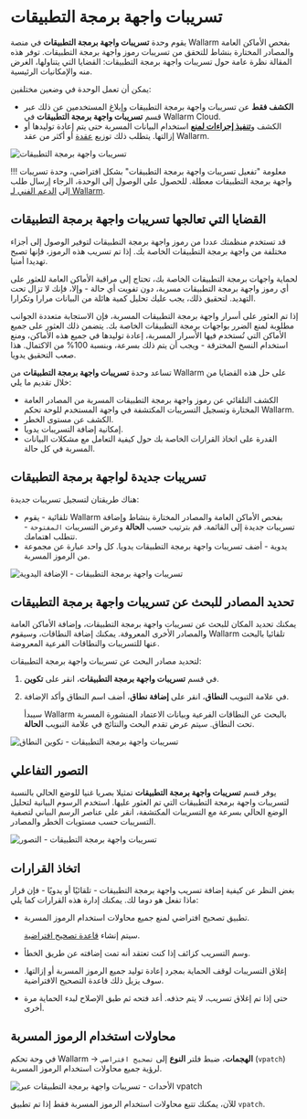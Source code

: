 # تسريبات واجهة برمجة التطبيقات

يقوم وحدة **تسريبات واجهة برمجة التطبيقات** في منصة Wallarm بفحص الأماكن العامة والمصادر المختارة بنشاط للتحقق من تسريبات رموز واجهة برمجة التطبيقات. توفر هذه المقالة نظرة عامة حول تسريبات واجهة برمجة التطبيقات: القضايا التي يتناولها، الغرض منه والإمكانيات الرئيسية.

يمكن أن تعمل الوحدة في وضعين مختلفين:

* **الكشف فقط** عن تسريبات واجهة برمجة التطبيقات وإبلاغ المستخدمين عن ذلك عبر قسم **تسريبات واجهة برمجة التطبيقات** في Wallarm Cloud.
* الكشف و[**تنفيذ إجراءات لمنع**](#making-decisions) استخدام البيانات المسربة حتى يتم إعادة توليدها أو إزالتها. يتطلب ذلك توزيع [عقدة](../user-guides/nodes/nodes.md) أو أكثر من عقد Wallarm.

![تسريبات واجهة برمجة التطبيقات](../images/about-wallarm-waf/api-leaks/api-leaks.png)

!!! معلومة "تفعيل تسريبات واجهة برمجة التطبيقات"
    بشكل افتراضي، وحدة تسريبات واجهة برمجة التطبيقات معطلة. للحصول على الوصول إلى الوحدة، الرجاء إرسال طلب إلى [الدعم الفني لـ Wallarm](mailto:support@wallarm.com).

## القضايا التي تعالجها تسريبات واجهة برمجة التطبيقات

قد تستخدم منظمتك عددا من رموز واجهة برمجة التطبيقات لتوفير الوصول إلى أجزاء مختلفة من واجهة برمجة التطبيقات الخاصة بك. إذا تم تسريب هذه الرموز، فإنها تصبح تهديدا أمنيا.

لحماية واجهات برمجة التطبيقات الخاصة بك، تحتاج إلى مراقبة الأماكن العامة للعثور على أي رموز واجهة برمجة التطبيقات مسربة، دون تفويت أي حالة - وإلا، فإنك لا تزال تحت التهديد. لتحقيق ذلك، يجب عليك تحليل كمية هائلة من البيانات مرارا وتكرارا.

إذا تم العثور على أسرار واجهة برمجة التطبيقات المسربة، فإن الاستجابة متعددة الجوانب مطلوبة لمنع الضرر بواجهات برمجة التطبيقات الخاصة بك. يتضمن ذلك العثور على جميع الأماكن التي تُستخدم فيها الأسرار المسربة، إعادة توليدها في جميع هذه الأماكن، ومنع استخدام النسخ المخترقة - ويجب أن يتم ذلك بسرعة، وبنسبة 100% من الاكتمال. هذا صعب التحقيق يدويا.

تساعد وحدة **تسريبات واجهة برمجة التطبيقات** من Wallarm على حل هذه القضايا من خلال تقديم ما يلي:

* الكشف التلقائي عن رموز واجهة برمجة التطبيقات المسربة من المصادر العامة المختارة وتسجيل التسريبات المكتشفة في واجهة المستخدم للوحة تحكم Wallarm.
* الكشف عن مستوى الخطر.
* إمكانية إضافة التسريبات يدويا.
* القدرة على اتخاذ القرارات الخاصة بك حول كيفية التعامل مع مشكلات البيانات المسربة في كل حالة.

## تسريبات جديدة لواجهة برمجة التطبيقات

هناك طريقتان لتسجيل تسريبات جديدة:

* تلقائية - يقوم Wallarm بفحص الأماكن العامة والمصادر المختارة بنشاط وإضافة تسريبات جديدة إلى القائمة. قم بترتيب حسب **الحالة** وعرض التسريبات `المفتوحة` - تتطلب اهتمامك.
* يدوية - أضف تسريبات واجهة برمجة التطبيقات يدويا. كل واحد عبارة عن مجموعة من الرموز المسربة.

![تسريبات واجهة برمجة التطبيقات - الإضافة اليدوية](../images/about-wallarm-waf/api-leaks/api-leaks-add-manually.png)

## تحديد المصادر للبحث عن تسريبات واجهة برمجة التطبيقات

يمكنك تحديد المكان للبحث عن تسريبات واجهة برمجة التطبيقات، وإضافة الأماكن العامة والمصادر الأخرى المعروفة. يمكنك إضافة النطاقات، وسيقوم Wallarm تلقائيا بالبحث عنها للتسريبات والنطاقات الفرعية المعروضة.

لتحديد مصادر البحث عن تسريبات واجهة برمجة التطبيقات:

1. في قسم **تسريبات واجهة برمجة التطبيقات**، انقر على **تكوين**.
1. في علامة التبويب **النطاق**، انقر على **إضافة نطاق**، أضف اسم النطاق وأكد الإضافة.

    سيبدأ Wallarm بالبحث عن النطاقات الفرعية وبيانات الاعتماد المنشورة المسربة تحت النطاق. سيتم عرض تقدم البحث والنتائج في علامة التبويب **الحالة**.

![تسريبات واجهة برمجة التطبيقات - تكوين النطاق](../images/about-wallarm-waf/api-leaks/api-leaks-configure-scope.png)

## التصور التفاعلي

يوفر قسم **تسريبات واجهة برمجة التطبيقات** تمثيلا بصريا غنيا للوضع الحالي بالنسبة لتسريبات واجهة برمجة التطبيقات التي تم العثور عليها. استخدم الرسوم البيانية لتحليل الوضع الحالي بسرعة مع التسريبات المكتشفة، انقر على عناصر الرسم البياني لتصفية التسريبات حسب مستويات الخطر والمصادر.

![تسريبات واجهة برمجة التطبيقات - التصور](../images/about-wallarm-waf/api-leaks/api-leaks-visual.png)

## اتخاذ القرارات

بغض النظر عن كيفية إضافة تسريب واجهة برمجة التطبيقات - تلقائيًا أو يدويًا - فإن قرار ماذا تفعل هو دوما لك. يمكنك إدارة هذه القرارات كما يلي:

* تطبيق تصحيح افتراضي لمنع جميع محاولات استخدام الرموز المسربة.

    سيتم إنشاء [قاعدة تصحيح افتراضية](../user-guides/rules/vpatch-rule.md).

* وسم التسريب كزائف إذا كنت تعتقد أنه تمت إضافته عن طريق الخطأ.
* إغلاق التسريبات لوقف الحماية بمجرد إعادة توليد جميع الرموز المسربة أو إزالتها. سوف يزيل ذلك قاعدة التصحيح الافتراضية.
* حتى إذا تم إغلاق تسريب، لا يتم حذفه. أعد فتحه ثم طبق الإصلاح لبدء الحماية مرة أخرى.

## محاولات استخدام الرموز المسربة

في وحة تحكم Wallarm → **الهجمات**، ضبط فلتر **النوع** إلى `تصحيح افتراضي` (`vpatch`) لرؤية جميع محاولات استخدام الرموز المسربة.

![الأحداث - تسريبات واجهة برمجة التطبيقات عبر vpatch](../images/about-wallarm-waf/api-leaks/api-leaks-in-events.png)

للآن، يمكنك تتبع محاولات استخدام الرموز المسربة فقط إذا تم تطبيق `vpatch`.